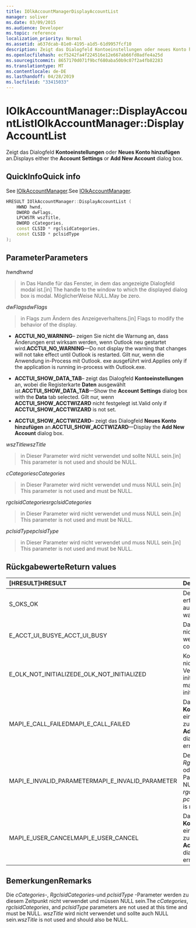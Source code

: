 ```yaml
---
title: IOlkAccountManagerDisplayAccountList
manager: soliver
ms.date: 03/09/2015
ms.audience: Developer
ms.topic: reference
localization_priority: Normal
ms.assetid: a637dcab-81e0-4195-a1d5-61d9957fcf10
description: Zeigt das Dialogfeld Kontoeinstellungen oder neues Konto hinzufügen an.
ms.openlocfilehash: ecf5242fa4f224516e12e667ab66fd0adfe4a25d
ms.sourcegitcommit: 8657170d071f9bcf680aba50b9c07f2a4fb82283
ms.translationtype: MT
ms.contentlocale: de-DE
ms.lasthandoff: 04/28/2019
ms.locfileid: "33415033"
---
```

# <a name="iolkaccountmanagerdisplayaccountlist"></a><span data-ttu-id="d18c6-103">IOlkAccountManager::DisplayAccountList</span><span class="sxs-lookup"><span data-stu-id="d18c6-103">IOlkAccountManager::DisplayAccountList</span></span>

<span data-ttu-id="d18c6-104">Zeigt das Dialogfeld **Kontoeinstellungen** oder **Neues Konto hinzufügen** an.</span><span class="sxs-lookup"><span data-stu-id="d18c6-104">Displays either the **Account Settings** or **Add New Account** dialog box.</span></span> 
  
## <a name="quick-info"></a><span data-ttu-id="d18c6-105">QuickInfo</span><span class="sxs-lookup"><span data-stu-id="d18c6-105">Quick info</span></span>

<span data-ttu-id="d18c6-106">See [IOlkAccountManager](iolkaccountmanager.md).</span><span class="sxs-lookup"><span data-stu-id="d18c6-106">See [IOlkAccountManager](iolkaccountmanager.md).</span></span>
  
```cpp
HRESULT IOlkAccountManager::DisplayAccountList ( 
    HWND hwnd,
    DWORD dwFlags,
    LPCWSTR wszTitle,
    DWORD cCategories,
    const CLSID * rgclsidCategories,
    const CLSID * pclsidType
);

```

## <a name="parameters"></a><span data-ttu-id="d18c6-107">Parameter</span><span class="sxs-lookup"><span data-stu-id="d18c6-107">Parameters</span></span>

<span data-ttu-id="d18c6-108">_hwnd_</span><span class="sxs-lookup"><span data-stu-id="d18c6-108">_hwnd_</span></span>
  
> <span data-ttu-id="d18c6-109">in Das Handle für das Fenster, in dem das angezeigte Dialogfeld modal ist.</span><span class="sxs-lookup"><span data-stu-id="d18c6-109">[in] The handle to the window to which the displayed dialog box is modal.</span></span> <span data-ttu-id="d18c6-110">MöglicherWeise NULL.</span><span class="sxs-lookup"><span data-stu-id="d18c6-110">May be zero.</span></span>
    
<span data-ttu-id="d18c6-111">_dwFlags_</span><span class="sxs-lookup"><span data-stu-id="d18c6-111">_dwFlags_</span></span>
  
> <span data-ttu-id="d18c6-112">in Flags zum Ändern des Anzeigeverhaltens.</span><span class="sxs-lookup"><span data-stu-id="d18c6-112">[in] Flags to modify the behavior of the display.</span></span> 
    
   - <span data-ttu-id="d18c6-113">**ACCTUI_NO_WARNING**– zeigen Sie nicht die Warnung an, dass Änderungen erst wirksam werden, wenn Outlook neu gestartet wird.</span><span class="sxs-lookup"><span data-stu-id="d18c6-113">**ACCTUI_NO_WARNING**—Do not display the warning that changes will not take effect until Outlook is restarted.</span></span> <span data-ttu-id="d18c6-114">Gilt nur, wenn die Anwendung in-Process mit Outlook. exe ausgeführt wird.</span><span class="sxs-lookup"><span data-stu-id="d18c6-114">Applies only if the application is running in-process with Outlook.exe.</span></span>
    
   - <span data-ttu-id="d18c6-115">**ACCTUI_SHOW_DATA_TAB**– zeigt das Dialogfeld **Kontoeinstellungen** an, wobei die Registerkarte **Daten** ausgewählt ist.</span><span class="sxs-lookup"><span data-stu-id="d18c6-115">**ACCTUI_SHOW_DATA_TAB**—Show the **Account Settings** dialog box with the **Data** tab selected.</span></span> <span data-ttu-id="d18c6-116">Gilt nur, wenn **ACCTUI_SHOW_ACCTWIZARD** nicht festgelegt ist.</span><span class="sxs-lookup"><span data-stu-id="d18c6-116">Valid only if **ACCTUI_SHOW_ACCTWIZARD** is not set.</span></span> 
    
   - <span data-ttu-id="d18c6-117">**ACCTUI_SHOW_ACCTWIZARD**– zeigt das Dialogfeld **Neues Konto hinzufügen** an.</span><span class="sxs-lookup"><span data-stu-id="d18c6-117">**ACCTUI_SHOW_ACCTWIZARD**—Display the **Add New Account** dialog box.</span></span> 
    
<span data-ttu-id="d18c6-118">_wszTitle_</span><span class="sxs-lookup"><span data-stu-id="d18c6-118">_wszTitle_</span></span>
  
> <span data-ttu-id="d18c6-119">in Dieser Parameter wird nicht verwendet und sollte NULL sein.</span><span class="sxs-lookup"><span data-stu-id="d18c6-119">[in] This parameter is not used and should be NULL.</span></span>
    
<span data-ttu-id="d18c6-120">_cCategories_</span><span class="sxs-lookup"><span data-stu-id="d18c6-120">_cCategories_</span></span>
  
> <span data-ttu-id="d18c6-121">in Dieser Parameter wird nicht verwendet und muss NULL sein.</span><span class="sxs-lookup"><span data-stu-id="d18c6-121">[in] This parameter is not used and must be NULL.</span></span> 
    
<span data-ttu-id="d18c6-122">_rgclsidCategories_</span><span class="sxs-lookup"><span data-stu-id="d18c6-122">_rgclsidCategories_</span></span>
  
> <span data-ttu-id="d18c6-123">in Dieser Parameter wird nicht verwendet und muss NULL sein.</span><span class="sxs-lookup"><span data-stu-id="d18c6-123">[in] This parameter is not used and must be NULL.</span></span>
    
<span data-ttu-id="d18c6-124">_pclsidType_</span><span class="sxs-lookup"><span data-stu-id="d18c6-124">_pclsidType_</span></span>
  
> <span data-ttu-id="d18c6-125">in Dieser Parameter wird nicht verwendet und muss NULL sein.</span><span class="sxs-lookup"><span data-stu-id="d18c6-125">[in] This parameter is not used and must be NULL.</span></span>
    
## <a name="return-values"></a><span data-ttu-id="d18c6-126">Rückgabewerte</span><span class="sxs-lookup"><span data-stu-id="d18c6-126">Return values</span></span>

|<span data-ttu-id="d18c6-127">**[HRESULT]**</span><span class="sxs-lookup"><span data-stu-id="d18c6-127">**HRESULT**</span></span>|<span data-ttu-id="d18c6-128">**Description**</span><span class="sxs-lookup"><span data-stu-id="d18c6-128">**Description**</span></span>|
|:-----|:-----|
|<span data-ttu-id="d18c6-129">S_OK</span><span class="sxs-lookup"><span data-stu-id="d18c6-129">S_OK</span></span>  <br/> |<span data-ttu-id="d18c6-130">Der Anruf wurde erfolgreich ausgeführt.</span><span class="sxs-lookup"><span data-stu-id="d18c6-130">The call was successful.</span></span>  <br/> |
|<span data-ttu-id="d18c6-131">E_ACCT_UI_BUSY</span><span class="sxs-lookup"><span data-stu-id="d18c6-131">E_ACCT_UI_BUSY</span></span>  <br/> |<span data-ttu-id="d18c6-132">Das Dialogfeld konnte nicht erstellt werden.</span><span class="sxs-lookup"><span data-stu-id="d18c6-132">The dialog box could not be created.</span></span>  <br/> |
|<span data-ttu-id="d18c6-133">E_OLK_NOT_INITIALIZED</span><span class="sxs-lookup"><span data-stu-id="d18c6-133">E_OLK_NOT_INITIALIZED</span></span>  <br/> |<span data-ttu-id="d18c6-134">Konto-Manager wurde nicht für die Verwendung initialisiert.</span><span class="sxs-lookup"><span data-stu-id="d18c6-134">The account manager has not been initialized for use.</span></span>  <br/> |
|<span data-ttu-id="d18c6-135">MAPI_E_CALL_FAILED</span><span class="sxs-lookup"><span data-stu-id="d18c6-135">MAPI_E_CALL_FAILED</span></span>  <br/> |<span data-ttu-id="d18c6-136">Das Dialogfeld **Neues Konto hinzufügen** hat einen Fehler zurückgegeben.</span><span class="sxs-lookup"><span data-stu-id="d18c6-136">The **Add New Account** dialog box returned an error.</span></span>  <br/> |
|<span data-ttu-id="d18c6-137">MAPI_E_INVALID_PARAMETER</span><span class="sxs-lookup"><span data-stu-id="d18c6-137">MAPI_E_INVALID_PARAMETER</span></span>  <br/> |<span data-ttu-id="d18c6-138">Der _cCategories_-, _RgclsidCategories_-oder _pclsidType_ -Parameter ist ungleich NULL.</span><span class="sxs-lookup"><span data-stu-id="d18c6-138">The  _cCategories_,  _rgclsidCategories_, or  _pclsidType_ parameter is non-NULL.</span></span>  <br/> |
|<span data-ttu-id="d18c6-139">MAPI_E_USER_CANCEL</span><span class="sxs-lookup"><span data-stu-id="d18c6-139">MAPI_E_USER_CANCEL</span></span>  <br/> |<span data-ttu-id="d18c6-140">Das Dialogfeld **Kontoeinstellungen** hat einen Fehler zurückgegeben.</span><span class="sxs-lookup"><span data-stu-id="d18c6-140">The **Account Settings** dialog box returned an error.</span></span>  <br/> |
   
## <a name="remarks"></a><span data-ttu-id="d18c6-141">Bemerkungen</span><span class="sxs-lookup"><span data-stu-id="d18c6-141">Remarks</span></span>

<span data-ttu-id="d18c6-142">Die _cCategories_-, _RgclsidCategories_-und _pclsidType_ -Parameter werden zu diesem Zeitpunkt nicht verwendet und müssen NULL sein.</span><span class="sxs-lookup"><span data-stu-id="d18c6-142">The  _cCategories_,  _rgclsidCategories_, and  _pclsidType_ parameters are not used at this time and must be NULL.</span></span>  <span data-ttu-id="d18c6-143">_wszTitle_ wird nicht verwendet und sollte auch NULL sein.</span><span class="sxs-lookup"><span data-stu-id="d18c6-143">_wszTitle_ is not used and should also be NULL.</span></span> 
  

